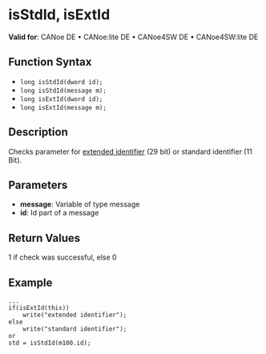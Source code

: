 # isStdId, isExtId

**Valid for**: CANoe DE • CANoe:lite DE • CANoe4SW DE • CANoe4SW:lite DE

## Function Syntax

- `long isStdId(dword id);`
- `long isStdId(message m);`
- `long isExtId(dword id);`
- `long isExtId(message m);`

## Description

Checks parameter for [extended identifier](../../../CANoeCANalyzer/General/CANExtendedIdentifier.md) (29 bit) or standard identifier (11 Bit).

## Parameters

- **message**: Variable of type message
- **id**: Id part of a message

## Return Values

1 if check was successful, else 0

## Example

```plaintext
...
if(isExtId(this))
    write("extended identifier");
else
    write("standard identifier");
or
std = isStdId(m100.id);
```
